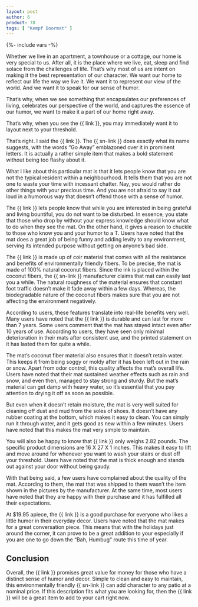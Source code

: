 ```yaml
---
layout: post
author: 6
product: 78
tags: [ "Kempf Doormat" ]  
---
```


{%- include vars -%}

Whether we live in an apartment, a townhouse or a cottage, our home is very special to us. After all, it is the place where we live, eat, sleep and find solace from the challenges of life. That’s why most of us are intent on making it the best representation of our character. We want our home to reflect our life the way we live it. We want it to represent our view of the world. And we want it to speak for our sense of humor.

  

That’s why, when we see something that encapsulates our preferences of living, celebrates our perspective of the world, and captures the essence of our humor, we want to make it a part of our home right away.

  

That’s why, when you see the {{ link }}, you may immediately want it to layout next to your threshold.

  

That’s right. I said the {{ link }}. The {{ sn-link }} does exactly what its name suggests, with the words “Go Away” emblazoned over it in prominent letters. It is actually a rather simple item that makes a bold statement without being too flashy about it.

  

What I like about this particular mat is that it lets people know that you are not the typical resident within a neighbourhood. It tells them that you are not one to waste your time with incessant chatter. Nay, you would rather do other things with your precious time. And you are not afraid to say it out loud in a humorous way that doesn’t offend those with a sense of humor.

  

The {{ link }} lets people know that while you are interested in being grateful and living bountiful, you do not want to be disturbed. In essence, you state that those who drop by without your express knowledge should know what to do when they see the mat. On the other hand, it gives a reason to chuckle to those who know you and your humor to a T. Users have noted that the mat does a great job of being funny and adding levity to any environment, serving its intended purpose without getting on anyone’s bad side.

  

The {{ link }} is made up of coir material that comes with all the resistance and benefits of environmentally friendly fibers. To be precise, the mat is made of 100% natural coconut fibers. Since the ink is placed within the coconut fibers, the {{ sn-link }} manufacturer claims that mat can easily last you a while. The natural roughness of the material ensures that constant foot traffic doesn’t make it fade away within a few days. Whereas, the biodegradable nature of the coconut fibers makes sure that you are not affecting the environment negatively.

  

According to users, these features translate into real-life benefits very well. Many users have noted that the {{ link }} is durable and can last for more than 7 years. Some users comment that the mat has stayed intact even after 10 years of use. According to users, they have seen only minimal deterioration in their mats after consistent use, and the printed statement on it has lasted them for quite a while.

  

The mat’s coconut fiber material also ensures that it doesn’t retain water. This keeps it from being soggy or moldy after it has been left out in the rain or snow. Apart from odor control, this quality affects the mat’s overall life. Users have noted that their mat sustained weather effects such as rain and snow, and even then, managed to stay strong and sturdy. But the mat’s material can get damp with heavy water, so it’s essential that you pay attention to drying it off as soon as possible.

  

But even when it doesn’t retain moisture, the mat is very well suited for cleaning off dust and mud from the soles of shoes. It doesn’t have any rubber coating at the bottom, which makes it easy to clean. You can simply run it through water, and it gets good as new within a few minutes. Users have noted that this makes the mat very simple to maintain.

  

You will also be happy to know that {{ link }} only weighs 2.82 pounds. The specific product dimensions are 16 X 27 X 1 inches. This makes it easy to lift and move around for whenever you want to wash your stairs or dust off your threshold. Users have noted that the mat is thick enough and stands out against your door without being gaudy.

  

With that being said, a few users have complained about the quality of the mat. According to them, the mat that was shipped to them wasn’t the item shown in the pictures by the manufacturer. At the same time, most users have noted that they are happy with their purchase and it has fulfilled all their expectations.

  

At $19.95 apiece, the {{ link }} is a good purchase for everyone who likes a little humor in their everyday decor. Users have noted that the mat makes for a great conversation piece. This means that with the holidays just around the corner, it can prove to be a great addition to your especially if you are one to go down the “Bah, Humbug” route this time of year.

  

## Conclusion

Overall, the {{ link }} promises great value for money for those who have a distinct sense of humor and decor. Simple to clean and easy to maintain, this environmentally friendly {{ sn-link }} can add character to any patio at a nominal price. If this description fits what you are looking for, then the {{ link }} will be a great item to add to your cart right now.
